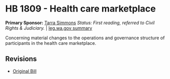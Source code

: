 # HB 1809 - Health care marketplace
**Primary Sponsor:** [Tarra Simmons](/person/leg/tarra.simmons.md)
*Status: First reading, referred to Civil Rights & Judiciary.* | [leg.wa.gov summary](https://app.leg.wa.gov/billsummary?BillNumber=1809&Year=2021)

Concerning material changes to the operations and governance structure of participants in the health care marketplace.

## Revisions
* [Original Bill](1/)